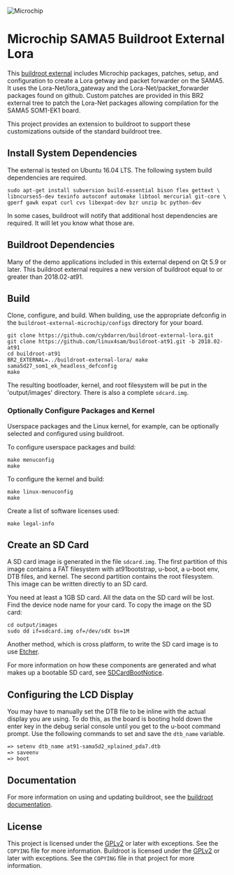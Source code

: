 ![Microchip](docs/microchip_logo.png)

# Microchip SAMA5 Buildroot External Lora

This [buildroot external][1] includes Microchip packages, patches, setup, and
configuration to create a Lora getway and packet forwarder on the SAMA5.
It uses the Lora-Net/lora_gateway and the Lora-Net/packet_forwarder packages
found on github. Custom patches are provided in this BR2 external tree to patch
the Lora-Net packages allowing compilation for the SAMA5 SOM1-EK1 board.

This project provides an extension to buildroot to support these customizations
outside of the standard buildroot tree.


## Install System Dependencies

The external is tested on Ubuntu 16.04 LTS.  The following system build
dependencies are required.

    sudo apt-get install subversion build-essential bison flex gettext \
    libncurses5-dev texinfo autoconf automake libtool mercurial git-core \
    gperf gawk expat curl cvs libexpat-dev bzr unzip bc python-dev

In some cases, buildroot will notify that additional host dependencies are
required.  It will let you know what those are.


## Buildroot Dependencies

Many of the demo applications included in this external depend on Qt 5.9 or
later.  This buildroot external requires a new version of buildroot equal to or
greater than 2018.02-at91.


## Build

Clone, configure, and build.  When building, use the appropriate defconfig in
the `buildroot-external-microchip/configs` directory for your board.

    git clone https://github.com/cybdarren/buildroot-external-lora.git
    git clone https://github.com/linux4sam/buildroot-at91.git -b 2018.02-at91
    cd buildroot-at91
    BR2_EXTERNAL=../buildroot-external-lora/ make sama5d27_som1_ek_headless_defconfig
    make

The resulting bootloader, kernel, and root filesystem will be put in the
'output/images' directory.  There is also a complete `sdcard.img`.

### Optionally Configure Packages and Kernel

Userspace packages and the Linux kernel, for example, can be optionally selected
and configured using buildroot.

To configure userspace packages and build:

    make menuconfig
    make


To configure the kernel and build:

    make linux-menuconfig
    make


Create a list of software licenses used:

    make legal-info


## Create an SD Card

A SD card image is generated in the file `sdcard.img`.  The first partition of
this image contains a FAT filesystem with at91bootstrap, u-boot, a u-boot env,
DTB files, and kernel. The second partition contains the root filesystem. This
image can be written directly to an SD card.

You need at least a 1GB SD card. All the data on the SD card will be
lost. Find the device node name for your card.  To copy the image on the SD
card:

    cd output/images
    sudo dd if=sdcard.img of=/dev/sdX bs=1M

Another method, which is cross platform, to write the SD card image is to use
[Etcher][5].

For more information on how these components are generated and what makes up a
bootable SD card, see [SDCardBootNotice][4].

## Configuring the LCD Display

You may have to manually set the DTB file to be inline with the actual display
you are using.  To do this, as the board is booting hold down the enter key in
the debug serial console until you get to the u-boot command prompt.  Use the
following commands to set and save the `dtb_name` variable.

    => setenv dtb_name at91-sama5d2_xplained_pda7.dtb
    => saveenv
    => boot


## Documentation

For more information on using and updating buildroot, see the [buildroot
documentation][3].


## License

This project is licensed under the [GPLv2][2] or later with exceptions.  See the
`COPYING` file for more information.  Buildroot is licensed under the [GPLv2][2]
or later with exceptions. See the `COPYING` file in that project for more
information.


[1]: https://buildroot.org/downloads/manual/manual.html#outside-br-custom
[2]: https://www.gnu.org/licenses/old-licenses/gpl-2.0.en.html
[3]: https://buildroot.org/docs.html
[4]: http://www.at91.com/linux4sam/bin/view/Linux4SAM/SDCardBootNotice
[5]: https://etcher.io/